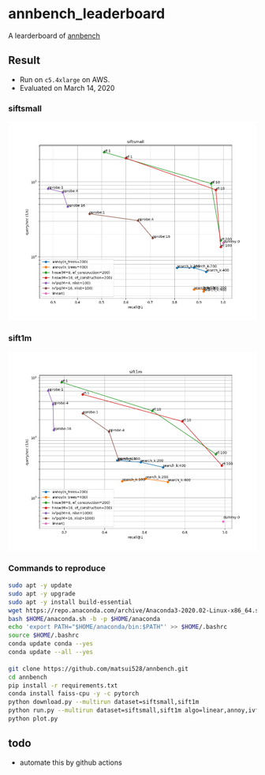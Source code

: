 # annbench_leaderboard
A learderboard of [annbench](https://github.com/matsui528/annbench)

## Result
- Run on `c5.4xlarge` on AWS.
- Evaluated on March 14, 2020

### siftsmall
![](result_img/2020_03_14/siftsmall.png)

### sift1m
![](result_img/2020_03_14/sift1m.png)


### Commands to reproduce
```bash
sudo apt -y update
sudo apt -y upgrade
sudo apt -y install build-essential
wget https://repo.anaconda.com/archive/Anaconda3-2020.02-Linux-x86_64.sh -O $HOME/aconda.sh  
bash $HOME/anaconda.sh -b -p $HOME/anaconda
echo 'export PATH="$HOME/anaconda/bin:$PATH"' >> $HOME/.bashrc
source $HOME/.bashrc
conda update conda --yes
conda update --all --yes

git clone https://github.com/matsui528/annbench.git
cd annbench
pip install -r requirements.txt
conda install faiss-cpu -y -c pytorch
python download.py --multirun dataset=siftsmall,sift1m
python run.py --multirun dataset=siftsmall,sift1m algo=linear,annoy,ivfpq,hnsw
python plot.py
```


## todo
- automate this by github actions
